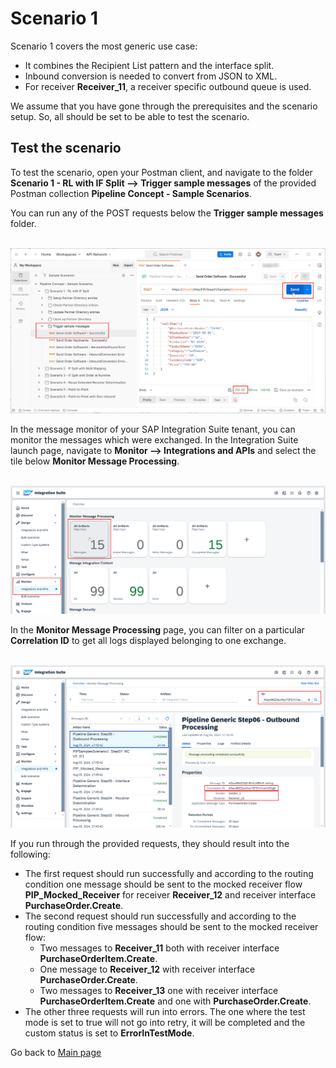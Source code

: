 # Scenario 1

Scenario 1 covers the most generic use case:
- It combines the Recipient List pattern and the interface split.
- Inbound conversion is needed to convert from JSON to XML.
- For receiver **Receiver_11**, a receiver specific outbound queue is used.

We assume that you have gone through the prerequisites and the scenario setup. So, all should be set to be able to test the scenario.

## Test the scenario
To test the scenario, open your Postman client, and navigate to the folder **Scenario 1 - RL with IF Split --> Trigger sample messages** of the provided Postman collection **Pipeline Concept - Sample Scenarios**.

You can run any of the POST requests below the **Trigger sample messages** folder.

<br>![](/images/07_01_Scenario1_Trigger.png)

In the message monitor of your SAP Integration Suite tenant, you can monitor the messages which were exchanged. In the Integration Suite launch page, navigate to **Monitor --> Integrations and APIs** and select the tile below **Monitor Message Processing**.

<br>![](/images/07_02_Scenario1_Monitoring.png)

In the **Monitor Message Processing** page, you can filter on a particular **Correlation ID** to get all logs displayed belonging to one exchange.

<br>![](/images/07_03_Scenario1_MPL.png)


If you run through the provided requests, they should result into the following:
- The first request should run successfully and according to the routing condition one message should be sent to the mocked receiver flow **PIP_Mocked_Receiver** for receiver **Receiver_12** and receiver interface **PurchaseOrder.Create**.
- The second request should run successfully and according to the routing condition five messages should be sent to the mocked receiver flow:
  - Two messages to **Receiver_11** both with receiver interface **PurchaseOrderItem.Create**.
  - One message to **Receiver_12** with receiver interface **PurchaseOrder.Create**.
  - Two messages to **Receiver_13** one with receiver interface **PurchaseOrderItem.Create** and one with **PurchaseOrder.Create**. 
- The other three requests will run into errors. The one where the test mode is set to true will not go into retry, it will be completed and the custom status is set to **ErrorInTestMode**.

Go back to [Main page](../../README.md)
